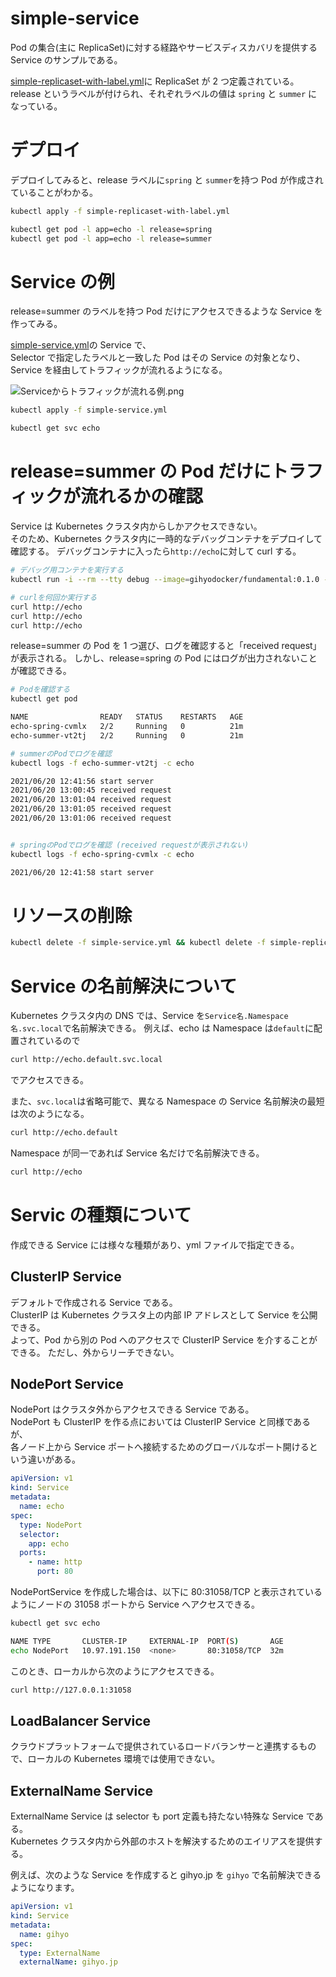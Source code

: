 # simple-service

Pod の集合(主に ReplicaSet)に対する経路やサービスディスカバリを提供する Service のサンプルである。

[simple-replicaset-with-label.yml](./simple-replicaset-with-label.yml)に ReplicaSet が 2 つ定義されている。  
release というラベルが付けられ、それぞれラベルの値は `spring` と `summer` になっている。

# デプロイ

デプロイしてみると、release ラベルに`spring` と `summer`を持つ Pod が作成されていることがわかる。

```bash
kubectl apply -f simple-replicaset-with-label.yml

kubectl get pod -l app=echo -l release=spring
kubectl get pod -l app=echo -l release=summer
```

# Service の例

release=summer のラベルを持つ Pod だけにアクセスできるような Service を作ってみる。

[simple-service.yml](./simple-service.yml)の Service で、  
Selector で指定したラベルと一致した Pod はその Service の対象となり、Service を経由してトラフィックが流れるようになる。

![Serviceからトラフィックが流れる例.png](./images/Serviceからトラフィックが流れる例.png)

```bash
kubectl apply -f simple-service.yml

kubectl get svc echo
```

# release=summer の Pod だけにトラフィックが流れるかの確認

Service は Kubernetes クラスタ内からしかアクセスできない。  
そのため、Kubernetes クラスタ内に一時的なデバッグコンテナをデプロイして確認する。
デバッグコンテナに入ったら`http://echo`に対して curl する。

```bash
# デバッグ用コンテナを実行する
kubectl run -i --rm --tty debug --image=gihyodocker/fundamental:0.1.0 --restart=Never -- bash -il

# curlを何回か実行する
curl http://echo
curl http://echo
curl http://echo
```

release=summer の Pod を 1 つ選び、ログを確認すると「received request」が表示される。
しかし、release=spring の Pod にはログが出力されないことが確認できる。

```bash
# Podを確認する
kubectl get pod

NAME                READY   STATUS    RESTARTS   AGE
echo-spring-cvmlx   2/2     Running   0          21m
echo-summer-vt2tj   2/2     Running   0          21m

# summerのPodでログを確認
kubectl logs -f echo-summer-vt2tj -c echo

2021/06/20 12:41:56 start server
2021/06/20 13:00:45 received request
2021/06/20 13:01:04 received request
2021/06/20 13:01:05 received request
2021/06/20 13:01:06 received request


# springのPodでログを確認 (received requestが表示されない)
kubectl logs -f echo-spring-cvmlx -c echo

2021/06/20 12:41:58 start server
```

# リソースの削除

```bash
kubectl delete -f simple-service.yml && kubectl delete -f simple-replicaset-with-label.yml
```

# Service の名前解決について

Kubernetes クラスタ内の DNS では、Service を`Service名.Namespace名.svc.local`で名前解決できる。
例えば、echo は Namespace は`default`に配置されているので

```bash
curl http://echo.default.svc.local
```

でアクセスできる。

また、`svc.local`は省略可能で、異なる Namespace の Service 名前解決の最短は次のようになる。

```bash
curl http://echo.default
```

Namespace が同一であれば Service 名だけで名前解決できる。

```bash
curl http://echo
```

# Servic の種類について

作成できる Service には様々な種類があり、yml ファイルで指定できる。

## ClusterIP Service

デフォルトで作成される Service である。  
ClusterIP は Kubernetes クラスタ上の内部 IP アドレスとして Service を公開できる。  
よって、Pod から別の Pod へのアクセスで ClusterIP Service を介することができる。
ただし、外からリーチできない。

## NodePort Service

NodePort はクラスタ外からアクセスできる Service である。  
NodePort も ClusterIP を作る点においては ClusterIP Service と同様であるが、  
各ノード上から Service ポートへ接続するためのグローバルなポート開けるという違いがある。

```yml
apiVersion: v1
kind: Service
metadata:
  name: echo
spec:
  type: NodePort
  selector:
    app: echo
  ports:
    - name: http
      port: 80
```

NodePortService を作成した場合は、以下に 80:31058/TCP と表示されているようにノードの 31058 ポートから Service へアクセスできる。

```bash
kubectl get svc echo

NAME TYPE       CLUSTER-IP     EXTERNAL-IP  PORT(S)       AGE
echo NodePort   10.97.191.150  <none>       80:31058/TCP  32m
```

このとき、ローカルから次のようにアクセスできる。

```bash
curl http://127.0.0.1:31058
```

## LoadBalancer Service

クラウドプラットフォームで提供されているロードバランサーと連携するもので、ローカルの Kubernetes 環境では使用できない。

## ExternalName Service

ExternalName Service は selector も port 定義も持たない特殊な Service である。  
Kubernetes クラスタ内から外部のホストを解決するためのエイリアスを提供する。

例えば、次のような Service を作成すると gihyo.jp を `gihyo` で名前解決できるようになります。

```yml
apiVersion: v1
kind: Service
metadata:
  name: gihyo
spec:
  type: ExternalName
  externalName: gihyo.jp
```
